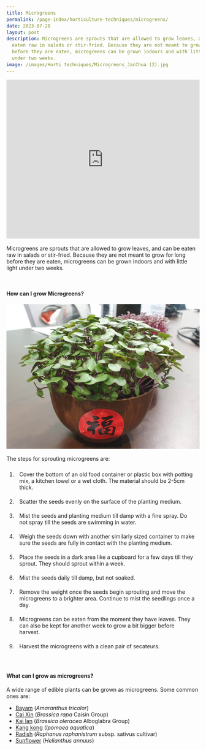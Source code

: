 ```yaml
---
title: Microgreens
permalink: /page-index/horticulture-techniques/microgreens/
date: 2023-07-20
layout: post
description: Microgreens are sprouts that are allowed to grow leaves, and can be
  eaten raw in salads or stir-fried. Because they are not meant to grow for long
  before they are eaten, microgreens can be grown indoors and with little light
  under two weeks.
image: /images/Horti techniques/Microgreens_JacChua (2).jpg
---
```

<style>
	ol li {
	 padding: 10px;
	}
</style>

<section>
	<iframe allowfullscreen="" allow="accelerometer; autoplay; clipboard-write; encrypted-media; gyroscope; picture-in-picture; web-share" frameborder="0" title="YouTube video player" src="https://www.youtube.com/embed/9WrYB67b-mM?start=119" height="415" width="100%"></iframe><br>
	<p>Microgreens are sprouts that are allowed to grow leaves, and can be eaten raw in salads or stir-fried. Because they are not meant to grow for long before they are eaten, microgreens can be grown indoors and with little light under two weeks.</p>
	<br>
</section>

<section>
	<h4>How can I grow Microgreens?</h4>
	<img title="Brassica microgreens grown in a bowl. Photo by Jacqueline Chua" src="/images/Horti%20techniques/Microgreens_JacChua%20(2).jpg">
	<p>The steps for sprouting microgreens are:</p>
	<ol>
		<li>Cover the bottom of an old food container or plastic box with potting mix, a kitchen towel or a wet cloth. The material should be 2-5cm thick.</li> 
		<li>Scatter the seeds evenly on the surface of the planting medium.</li>  
		<li>Mist the seeds and planting medium till damp with a fine spray. Do not spray till the seeds are swimming in water.</li> 
		<li>Weigh the seeds down with another similarly sized container to make sure the seeds are fully in contact with the planting medium.</li> 
		<li>Place the seeds in a dark area like a cupboard for a few days till they sprout. They should sprout within a week.</li>  
		<li>Mist the seeds daily till damp, but not soaked.</li> 
		<li>Remove the weight once the seeds begin sprouting and move the microgreens to a brighter area. Continue to mist the seedlings once a day.</li> 
		<li>Microgreens can be eaten from the moment they have leaves. They can also be kept for another week to grow a bit bigger before harvest.</li>  
		<li>Harvest the microgreens with a clean pair of secateurs.</li>  
	</ol>
	<br>
</section>

<section>
	<h4>What can I grow as microgreens?</h4>
	<p>A wide range of edible plants can be grown as microgreens. Some common ones are:</p>
	<ul>
		<li><a href="https://staging.dmhtu0pi4p9u7.amplifyapp.com/page-index/edible-plants/bayam/">Bayam</a> (<em>Amaranthus tricolor</em>)</li>
		<li><a href="https://staging.dmhtu0pi4p9u7.amplifyapp.com/page-index/edible-plants/cai-xin/">Cai Xin</a> (<em>Brassica rapa</em> Caisin Group)</li>
		<li><a href="https://staging.dmhtu0pi4p9u7.amplifyapp.com/page-index/edible-plants/kai-lan/">Kai lan</a> (<em>Brassica oleracea</em> Alboglabra Group)</li>
		<li><a href="https://staging.dmhtu0pi4p9u7.amplifyapp.com/page-index/edible-plants/kang-kong/">Kang kong</a> (<em>Ipomoea aquatica</em>)</li>
		<li><a href="https://staging.dmhtu0pi4p9u7.amplifyapp.com/page-index/edible-plants/radish/">Radish</a> (<em>Raphanus raphanistrum</em> subsp. sativus cultivar)</li>
		<li><a href="https://staging.dmhtu0pi4p9u7.amplifyapp.com/page-index/edible-plants/sunflower/">Sunflower</a> (<em>Helianthus annuus</em>)</li>
	</ul>
	<br>
</section>